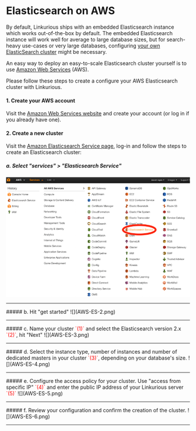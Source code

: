 # Elasticsearch on AWS

By default, Linkurious ships with an embedded Elasticsearch instance which works out-of-the-box by default. The embedded Elasticsearch instance will work well for average to large database sizes, but for search-heavy use-cases or very large databases, configuring [your own ElasticSearch cluster](https://www.elastic.co/products/elasticsearch) might be necessary.

An easy way to deploy an easy-to-scale Elasticsearch cluster yourself is to use [Amazon Web Services](https://aws.amazon.com/) (AWS).

Please follow these steps to create a configure your AWS Elasticsearch cluster with Linkurious.

#### 1. Create your AWS account
Visit the [Amazon Web Services website](https://aws.amazon.com/) and create your account (or log in if you already have one).

#### 2. Create a new cluster
Visit the [Amazon Elasticsearch Service page](https://aws.amazon.com/elasticsearch-service/), log-in and follow the steps to create an Elasticsearch cluster:

##### a. Select "services" > "Elasticsearch Service"
![](ASW-ES-1.png)
<hr>
##### b. Hit "get started"
![](AWS-ES-2.png)
<hr>
##### c. Name your cluster <span style="color:red">`(1)`</span> and select the Elasticsearch version 2.x <span style="color:red">`(2)`</span>, hit "Next"
![](AWS-ES-3.png)
<hr>
##### d. Select the instance type, number of instances and number of dedicated masters in your cluster <span style="color:red">`(3)`</span>, depending on your database's size.
![](AWS-ES-4.png)
<hr>
##### e. Configure the access policy for your cluster. Use "access from specific IP" <span style="color:red">`(4)`</span> and enter the public IP address of your Linkurious server <span style="color:red">`(5)`</span> 
![](AWS-ES-5.png)
<hr>
##### f. Review your configuration and confirm the creation of the cluster.
![](AWS-ES-6.png)
<hr>

